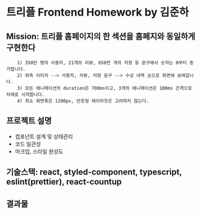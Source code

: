 # 트리플 Frontend Homework by 김준하

## Mission: 트리플 홈페이지의 한 섹션을 홈페지와 동일하게 구현한다

```
    1) 350만 명의 사용자, 21개의 리뷰, 650만 개의 저장 등 문구에서 숫자는 0부터 증가합니다.
    2) 좌측 이미지 --> 사용자, 리뷰, 저장 문구 --> 수상 내역 순으로 화면에 보여집니다.
    3) 모든 애니메이션의 duration은 700ms이고, 3개의 애니메이션은 100ms 간격으로 차례로 시작합니다.
    4) 최소 화면폭은 1200px, 반응형 레이아웃은 고려하지 않는다.
```

## 프로젝트 설명

- 컴포넌트 설계 및 상태관리
- 코드 일관성
- 마크업, 스타일 완성도

## 기술스택: react, styled-component, typescript, eslint(prettier), react-countup

## 결과물

